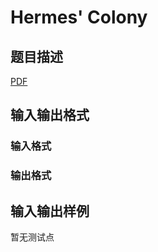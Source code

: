 # Hermes&#039; Colony

## 题目描述

[problemUrl]: https://uva.onlinejudge.org/index.php?option=com_onlinejudge&Itemid=8&category=246&page=show_problem&problem=3632

[PDF](https://uva.onlinejudge.org/external/11/p1191.pdf)

## 输入输出格式

### 输入格式

### 输出格式

## 输入输出样例

暂无测试点

